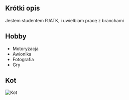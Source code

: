 ## Krótki opis
Jestem studentem PJATK, i uwielbiam pracę z branchami

## Hobby
- Motoryzacja
- Awionika 
- Fotografia
- Gry

## Kot
![Kot](https://www.google.com/url?sa=i&url=https%3A%2F%2Fwww.purina.pl%2Fnode%2F4031&psig=AOvVaw1134xonY5cvgn29JpyDPfO&ust=1671555713948000&source=images&cd=vfe&ved=0CA0QjRxqFwoTCIjnnLaUhvwCFQAAAAAdAAAAABAD)